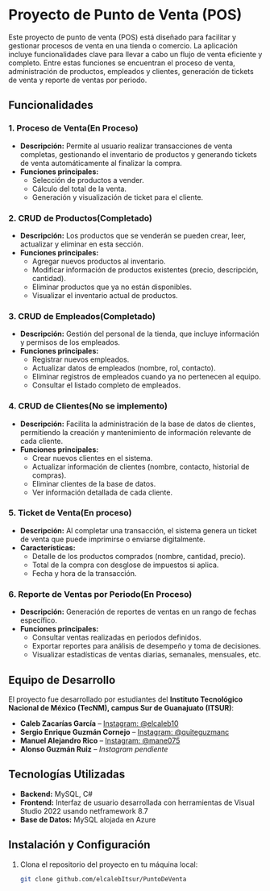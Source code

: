 # Proyecto de Punto de Venta (POS)

Este proyecto de punto de venta (POS) está diseñado para facilitar y gestionar procesos de venta en una tienda o comercio. La aplicación incluye funcionalidades clave para llevar a cabo un flujo de venta eficiente y completo. Entre estas funciones se encuentran el proceso de venta, administración de productos, empleados y clientes, generación de tickets de venta y reporte de ventas por periodo.

## Funcionalidades

### 1. Proceso de Venta(En Proceso)
- **Descripción:** Permite al usuario realizar transacciones de venta completas, gestionando el inventario de productos y generando tickets de venta automáticamente al finalizar la compra.
- **Funciones principales:**
  - Selección de productos a vender.
  - Cálculo del total de la venta.
  - Generación y visualización de ticket para el cliente.

### 2. CRUD de Productos(Completado)
- **Descripción:** Los productos que se venderán se pueden crear, leer, actualizar y eliminar en esta sección.
- **Funciones principales:**
  - Agregar nuevos productos al inventario.
  - Modificar información de productos existentes (precio, descripción, cantidad).
  - Eliminar productos que ya no están disponibles.
  - Visualizar el inventario actual de productos.

### 3. CRUD de Empleados(Completado)
- **Descripción:** Gestión del personal de la tienda, que incluye información y permisos de los empleados.
- **Funciones principales:**
  - Registrar nuevos empleados.
  - Actualizar datos de empleados (nombre, rol, contacto).
  - Eliminar registros de empleados cuando ya no pertenecen al equipo.
  - Consultar el listado completo de empleados.

### 4. CRUD de Clientes(No se implemento)
- **Descripción:** Facilita la administración de la base de datos de clientes, permitiendo la creación y mantenimiento de información relevante de cada cliente.
- **Funciones principales:**
  - Crear nuevos clientes en el sistema.
  - Actualizar información de clientes (nombre, contacto, historial de compras).
  - Eliminar clientes de la base de datos.
  - Ver información detallada de cada cliente.

### 5. Ticket de Venta(En proceso)
- **Descripción:** Al completar una transacción, el sistema genera un ticket de venta que puede imprimirse o enviarse digitalmente.
- **Características:**
  - Detalle de los productos comprados (nombre, cantidad, precio).
  - Total de la compra con desglose de impuestos si aplica.
  - Fecha y hora de la transacción.

### 6. Reporte de Ventas por Periodo(En Proceso)
- **Descripción:** Generación de reportes de ventas en un rango de fechas específico.
- **Funciones principales:**
  - Consultar ventas realizadas en periodos definidos.
  - Exportar reportes para análisis de desempeño y toma de decisiones.
  - Visualizar estadísticas de ventas diarias, semanales, mensuales, etc.

## Equipo de Desarrollo

El proyecto fue desarrollado por estudiantes del **Instituto Tecnológico Nacional de México (TecNM), campus Sur de Guanajuato (ITSUR)**:

- **Caleb Zacarías García** – [Instagram: @elcaleb10](https://www.instagram.com/elcaleb10)
- **Sergio Enrique Guzmán Cornejo** – [Instagram: @quiteguzmanc](https://www.instagram.com/quiqueguzmanc)
- **Manuel Alejandro Rico** – [Instagram: @mane075](https://www.instagram.com/mane075)
- **Alonso Guzmán Ruiz** – *Instagram pendiente*

## Tecnologías Utilizadas

- **Backend:** MySQL, C#
- **Frontend:** Interfaz de usuario desarrollada con herramientas de Visual Studio 2022 usando netframework 8.7
- **Base de Datos:** MySQL alojada en Azure 

## Instalación y Configuración

1. Clona el repositorio del proyecto en tu máquina local:
   ```bash
   git clone github.com/elcalebItsur/PuntoDeVenta
